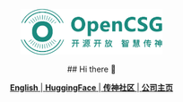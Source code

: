 <p align="center">
  <img src="https://github.com/OpenCSGs/.github/blob/main/profile/logo.svg" width="50%" />
</p>
<div align="center">
## Hi there 👋
  
[ **English** ](https://github.com/OpenCSGs/.github/blob/main/profile/README.md)|[ **HuggingFace** ](https://huggingface.co/opencsg)|[ **传神社区** ](https://portal.opencsg.com/models) |[ **公司主页** ](https://www.opencsg.com/)
</div>
<!--

**Here are some ideas to get you started:**

🙋‍♀️ A short introduction - what is your organization all about?
🌈 Contribution guidelines - how can the community get involved?
👩‍💻 Useful resources - where can the community find your docs? Is there anything else the community should know?
🍿 Fun facts - what does your team eat for breakfast?
🧙 Remember, you can do mighty things with the power of [Markdown](https://docs.github.com/github/writing-on-github/getting-started-with-writing-and-formatting-on-github/basic-writing-and-formatting-syntax)
-->
